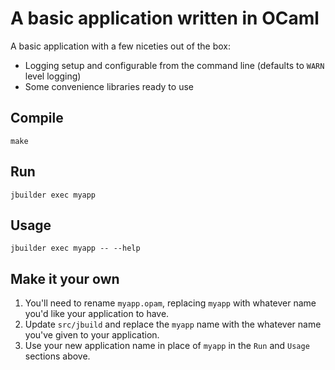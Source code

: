 # A basic application written in OCaml

A basic application with a few niceties out of the box:
* Logging setup and configurable from the command line (defaults to `WARN`
  level logging)
* Some convenience libraries ready to use

## Compile

```
make
```

## Run

```
jbuilder exec myapp
```

## Usage

```
jbuilder exec myapp -- --help
```

## Make it your own

1. You'll need to rename `myapp.opam`, replacing `myapp` with whatever name you'd
   like your application to have.
2. Update `src/jbuild` and replace the `myapp` name with the whatever name
   you've given to your application.
3. Use your new application name in place of `myapp` in the `Run` and `Usage`
   sections above.
